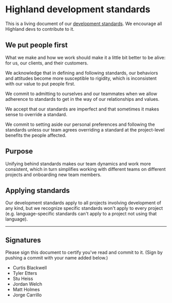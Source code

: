 # Highland development standards
This is a living document of our [development standards](./standards). We encourage all Highland devs to contribute to it.

## We put people first
What we make and how we work should make it a little bit better to be alive: for us, our clients, and their customers.

We acknowledge that in defining and following standards, our behaviors and attitudes become more susceptible to rigidity, which is inconsistent with our value to put people first.

We commit to admitting to ourselves and our teammates when we allow adherence to standards to get in the way of our relationships and values.

We accept that our standards are imperfect and that sometimes it makes sense to override a standard.

We commit to setting aside our personal preferences and following the standards unless our team agrees overriding a standard at the project-level benefits the people affected.


## Purpose
Unifying behind standards makes our team dynamics and work more consistent, which in turn simplifies working with different teams on different projects and onboarding new team members.


## Applying standards
Our development standards apply to all projects involving development of any kind, but we recognize specific standards won't apply to every project (e.g. language-specific standards can't apply to a project not using that language).


---


## Signatures
Please sign this document to certify you've read and commit to it. (Sign by pushing a commit with your name added below.)

- Curtis Blackwell
- Tyler Etters
- Stu Heiss
- Jordan Welch
- Matt Holmes
- Jorge Carrillo
